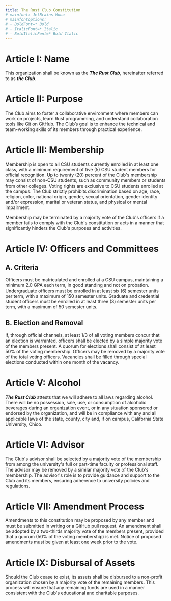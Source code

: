 ```yaml
---
title: The Rust Club Constitution
# mainfont: JetBrains Mono
# mainfontoptions:
# - BoldFont=* Bold
# - ItalicFont=* Italic
# - BoldItalicFont=* Bold Italic
---
```


# Article I:       **Name**

This organization shall be known as the ***The Rust Club***, hereinafter referred to as ***the Club***.

# Article II:      **Purpose**

The Club aims to foster a collaborative environment where members can work on projects, learn Rust programming, and understand collaboration tools like Git on GitHub. The Club’s goal is to enhance the technical and team-working skills of its members through practical experience.

# Article III:     **Membership**

Membership is open to all CSU students currently enrolled in at least one class, with a minimum requirement of five (5) CSU student members for official recognition. Up to twenty (20) percent of the Club's membership may consist of non-CSU students, such as community members or students from other colleges. Voting rights are exclusive to CSU students enrolled at the campus. The Club strictly prohibits discrimination based on age, race, religion, color, national origin, gender, sexual orientation, gender identity and/or expression, marital or veteran status, and physical or mental impairment.

Membership may be terminated by a majority vote of the Club's officers if a member fails to comply with the Club's constitution or acts in a manner that significantly hinders the Club's purposes and activities.

# Article IV:      **Officers and Committees**

## A. **Criteria**

Officers must be matriculated and enrolled at a CSU campus, maintaining a minimum 2.0 GPA each term, in good standing and not on probation. Undergraduate officers must be enrolled in at least six (6) semester units per term, with a maximum of 150 semester units. Graduate and credential student officers must be enrolled in at least three (3) semester units per term, with a maximum of 50 semester units.

## B. **Election and Removal**

If, through official channels, at least 1/3 of all voting members concur that an election is warranted, officers shall be elected by a simple majority vote of the members present. A quorum for elections shall consist of at least 50% of the voting membership. Officers may be removed by a majority vote of the total voting officers. Vacancies shall be filled through special elections conducted within one month of the vacancy.

# Article V:       **Alcohol**

***The Rust Club*** attests that we will adhere to all laws regarding alcohol. There will be no possession, sale, use, or consumption of alcoholic beverages during an organization event, or in any situation sponsored or endorsed by the organization, and will be in compliance with any and all applicable laws of the state, county, city and, if on campus, California State University, Chico.

# Article VI:      **Advisor**

The Club's advisor shall be selected by a majority vote of the membership from among the university's full or part-time faculty or professional staff. The advisor may be removed by a similar majority vote of the Club's membership. The advisor's role is to provide guidance and support to the Club and its members, ensuring adherence to university policies and regulations.

# Article VII:     Amendment Process

Amendments to this constitution may be proposed by any member and must be submitted in writing or a GitHub pull request. An amendment shall be adopted by a two-thirds majority vote of the members present, provided that a quorum (50% of the voting membership) is met. Notice of proposed amendments must be given at least one week prior to the vote.

# Article IX:      Disbursal of Assets

Should the Club cease to exist, its assets shall be disbursed to a non-profit organization chosen by a majority vote of the remaining members. This process will ensure that any remaining funds are used in a manner consistent with the Club's educational and charitable purposes.
